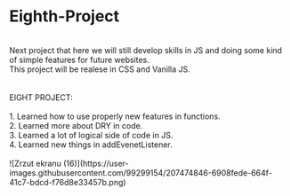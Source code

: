 # Eighth-Project
<br>
Next project that here we will still develop skills in JS and doing some kind of simple features for future websites.<br>
This project will be realese in CSS and Vanilla JS. <br>
<br>
<br>
EIGHT PROJECT: <br>
<br>
1. Learned how to use properly new features in functions. <br>
2. Learned more about DRY in code.<br>
3. Learned a lot of logical side of code in JS.<br>
4. Learned new things in addEvenetListener. <br>
<br>
![Zrzut ekranu (16)](https://user-images.githubusercontent.com/99299154/207474846-6908fede-664f-41c7-bdcd-f76d8e33457b.png)
<br>
<br>
